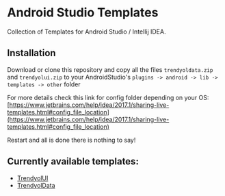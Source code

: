 # Android Studio Templates

Collection of Templates for Android Studio / Intellij IDEA.

## Installation

Download or clone this repository and copy all the files `trendyoldata.zip` and `trendyolui.zip` to your AndroidStudio's `plugins -> android -> lib -> templates -> other` folder

For more details check this link for config folder depending on your OS: [https://www.jetbrains.com/help/idea/2017.1/sharing-live-templates.html#config_file_location](https://www.jetbrains.com/help/idea/2017.1/sharing-live-templates.html#config_file_location)

Restart and all is done there is nothing to say!

## Currently available templates:

* [TrendyolUI](android_studio_live_templates/trendyolui.zip)
* [TrendyolData](android_studio_live_templates/trendyoldata.zip)
